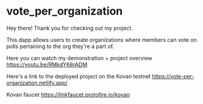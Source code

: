 # vote_per_organization

Hey there! Thank you for checking out my project.

This dapp allows users to create organizations where members can vote on polls pertaining to the org they're a part of. 

Here you can watch my demonstration + project overview
https://youtu.be/RMkdY68rADM

Here's a link to the deployed project on the Kovan testnet
https://vote-per-organization.netlify.app/

Kovan faucet
https://linkfaucet.protofire.io/kovan
